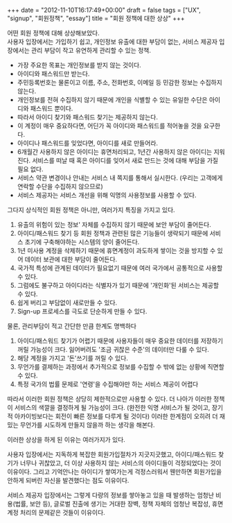 +++
date = "2012-11-10T16:17:49+00:00"
draft = false
tags = ["UX", "signup", "회원정책", "essay"]
title = "회원 정책에 대한 상상"
+++
<p>어떤 회원 정책에 대해 상상해보았다.<br />사용자 입장에서는 가입하기 쉽고, 개인정보 유출에 대한 부담이 없는, 서비스 제공자 입장에서는 관리 부담이 작고 유연하게 관리할 수 있는 정책.</p>&#13;
<ul><li>가장 주요한 목표는 개인정보를 받지 않는 것이다.</li>&#13;
<li>아이디와 패스워드만 받는다.</li>&#13;
<li>주민등록번호는 물론이고 이름, 주소, 전화번호, 이메일 등 민감한 정보는 수집하지 않는다.</li>&#13;
<li>개인정보를 전혀 수집하지 않기 때문에 개인을 식별할 수 있는 유일한 수단은 아이디와 패스워드 뿐이다.</li>&#13;
<li>따라서 아이디 찾기와 패스워드 찾기는 제공하지 않는다.</li>&#13;
<li>이 계정이 매우 중요하다면, 어딘가 꼭 아이디와 패스워드를 적어놓을 것을 요구한다.</li>&#13;
<li>아이디나 패스워드를 잊었다면, 아이디를 새로 만들어라.</li>&#13;
<li>6개월간 사용하지 않은 아이디는 휴면처리되고, 1년간 사용하지 않은 아이디는 지워진다. 서비스를 떠날 때 혹은 아이디를 잊어서 새로 만드는 것에 대해 부담을 가질 필요 없다.</li>&#13;
<li>서비스 약관 변경이나 안내는 서비스 내 쪽지를 통해서 실시한다. (우리는 고객에게 연락할 수단을 수집하지 않으므로)</li>&#13;
<li>서비스 제공자는 서비스 개선을 위해 익명의 사용정보를 사용할 수 있다.</li>&#13;
</ul><p>그다지 상식적인 회원 정책은 아니만, 여러가지 특징을 가지고 있다.</p>&#13;
<ol><li>유출의 위험이 있는 정보' 자체를 수집하지 않기 때문에 보안 부담이 줄어든다.</li>&#13;
<li>아이디/패스워드 찾기 등 회원 정책과 관련된 많은 기능들이 생략되기 때문에 서비스 초기에 구축해야하는 시스템의 양이 줄어든다.</li>&#13;
<li>1년 미사용 계정을 삭제하기 때문에 휴면계정이 과도하게 쌓이는 것을 방지할 수 있어 데이터 보관에 대한 부담이 줄어든다.</li>&#13;
<li>국가적 특성에 관계된 데이터가 필요없기 때문에 여러 국가에서 공통적으로 사용할 수 있다.</li>&#13;
<li>그럼에도 불구하고 아이디라는 식별자가 있기 때문에 '개인화'된 서비스는 제공할 수 있다.</li>&#13;
<li>쉽게 버리고 부담없이 새로만들 수 있다.</li>&#13;
<li>Sign-up 프로세스를 극도로 단순하게 만들 수 있다.</li>&#13;
</ol><p>물론, 관리부담이 적고 간단한 만큼 한계도 명백하다</p>&#13;
<ol><li>아이디/패스워드 찾기가 어렵기 때문에 사용자들이 매우 중요한 데이터를 저장하기 꺼릴 가능성이 크다. 잃어버려도 '조금 귀찮은 수준'의 데이터만 다룰 수 있다.</li>&#13;
<li>해당 계정을 가지고 '돈'쓰기를 꺼릴 수 있다.</li>&#13;
<li>무언가를 결제하는 과정에서 추가적으로 정보를 수집할 수 밖에 없는 상황에 직면할 수 있다.</li>&#13;
<li>특정 국가의 법률 문제로 '연령'을 수집해야만 하는 서비스 제공이 어렵다</li>&#13;
</ol><p>따라서 이러한 회원 정책은 상당히 제한적으로만 사용할 수 있다. 더 나아가 이러한 정책이 서비스의 색깔을 결정하게 될 가능성이 크다. (완전한 익명 서비스가 될 것이고, 장기적 아카이빙보다는 회전이 빠른 정보를 다루게 될 것이다) 이러한 한계점이 오히려 더 재밌는 무언가를 시도하게 만들지 않을까 하는 생각을 해본다.</p>&#13;
<p>이러한 상상을 하게 된 이유는 여러가지가 있다.</p>&#13;
<p>사용자 입장에서는 지독하게 복잡한 회원가입절차가 지긋지긋했고, 아이디/패스워드 찾기가 너무나 귀찮았고, 더 이상 사용하지 않는 서비스의 아이디들이 걱정되었다는 것이 이유이다. 그리고 기억안나는 아이디가 쌓여가는게 걱정스러워서 웬만하면 회원가입을 안하게 되버린 자신을 발견했다는 점도 이유이다.</p>&#13;
<p>서비스 제공자 입장에서는 그렇게 다량의 정보를 쌓아놓고 있을 때 발생하는 엄청난 비용(법률, 보안 등), 글로벌 진출에 생기는 거대한 장벽, 정책 자체의 엄청난 복잡성, 휴면계정 처리의 문제같은 것들이 이유이다.</p> 